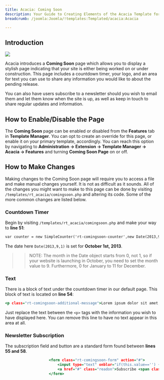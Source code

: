 ```yaml
---
title: Acacia: Coming Soon
description: Your Guide to Creating Elements of the Acacia Template for WordPress
breadcrumb: /joomla:Joomla/!templates:Templated/acacia:Acacia

---
```


Introduction
-----

![][comingsoon]

Acacia introduces a **Coming Soon** page which allows you to display a stylish page indicating that your site is either being worked on or under construction. This page includes a countdown timer, your logo, and an area for text you can use to share any information you would like to about the pending release.

You can also have users subscribe to a newsletter should you wish to email them and let them know when the site is up, as well as keep in touch to share regular updates and information.

How to Enable/Disable the Page
-----

The **Coming Soon** page can be enabled or disabled from the **Features** tab in **Template Manager**. You can opt to create an override for this page, or enable it on your primary template, accordingly. You can reach this option by navigating to **Administration -> Extension -> Template Manager -> Acacia -> Features** and turning **Coming Soon Page** on or off.

How to Make Changes
-----

Making changes to the Coming Soon page will require you to access a file and make manual changes yourself. It is not as difficult as it sounds. All of the changes you might want to make to this page can be done by visiting `/templates/rt_acacia/comingsoon.php` and altering its code. Some of the more common changes are listed below.

### Countdown Timer

Begin by visiting `/templates/rt_acacia/comingsoon.php` and make your way to **line 51**:

~~~ .html
var counter = new SimpleCounter('rt-comingsoon-counter',new Date(2013,9,1));
~~~

The date here `Date(2013,9,1)` is set for **October 1st, 2013**.

>> NOTE: The month in the Date object starts from 0, not 1, so if your website is launching in October, you need to set the month value to 9. Furthermore, 0 for January to 11 for December.

### Text

There is a block of text under the countdown timer in our default page. This block of text is located on **line 54**:

~~~ .html
<p class="rt-comingsoon-additional-message">Lorem ipsum dolor sit amet, consectetur adipisicing elit. Donec eu libero sit amet quam egestas semper. Rerum, minus, totam iusto eligendi quas tenetur natus illum at dolor nam officia facilis aliquid eveniet vero nihil laudantium ab numquam obcaecati.</p>
~~~

Just replace the text between the `<p>` tags with the information you wish to have displayed here. You can remove this line to have no text appear in this area at all.

### Newsletter Subscription 

The subscription field and button are a standard form found between **lines 55 and 58**.

~~~ .html
					<form class="rt-comingsoon-form" action="#">
						<input type="text" onblur="if(this.value=='') { this.value='Email Address'; return false; }" onfocus="if (this.value=='Email Address') this.value=''" value="Email Address" size="18" alt="Email Address" class="inputbox" name="email">
						<a href="#" class="readon">Subscribe <span class="icon-signin"></span></a>
					</form>
~~~

[comingsoon]: assets/comingsoon.jpg